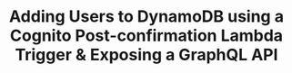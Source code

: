 ---
title: Adding Users to DynamoDB using a Cognito Post-confirmation Lambda Trigger & Exposing a GraphQL API
description: "In this video I'll walk you through how to create a back end that implements an Amazon Cognito Post-confirmation Lambda Trigger that automatically stores users in Amazon DynamoDB after they have signed up. We'll also look at how to manage access to the API using Cognito and Cognito Groups plus learn how to connect the services to a React app."
authorIds:
  - nader-dabit
href: https://www.youtube.com/watch?v=Sk9HMuAaTmQ
banner: "./banner.png"
platforms:
  - iOS
  - web
  - React
categories:
  - Functions
  - API (GraphQL)
  - Authentication
---
